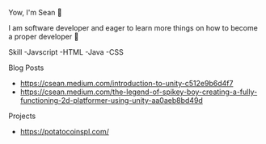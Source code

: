 Yow, I'm Sean 👋

I am software developer and eager to learn more things on how to become a proper developer 🔭

Skill
-Javscript
-HTML
-Java
-CSS

Blog Posts

- https://csean.medium.com/introduction-to-unity-c512e9b6d4f7
- https://csean.medium.com/the-legend-of-spikey-boy-creating-a-fully-functioning-2d-platformer-using-unity-aa0aeb8bd49d

Projects
- https://potatocoinspl.com/

